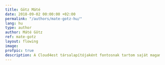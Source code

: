 ```yaml
---
title: Götz Máté
date: 2018-09-02 00:00:00 +02:00
permalink: "/authors/mate-gotz-hu/"
lang: hu
type: author
author: Máté Götz
ref: mate-gotz
layout: flowing
image: 
profpic: true
description: A Cloud4est társalapítójaként fontosnak tartom saját magam képzését. Főleg kémiával szeretnék továbbtanulni, de emelett érdekel a matematika, a programozás, főleg a Python nyelv és mindemellett verseket is írok.
---
```


